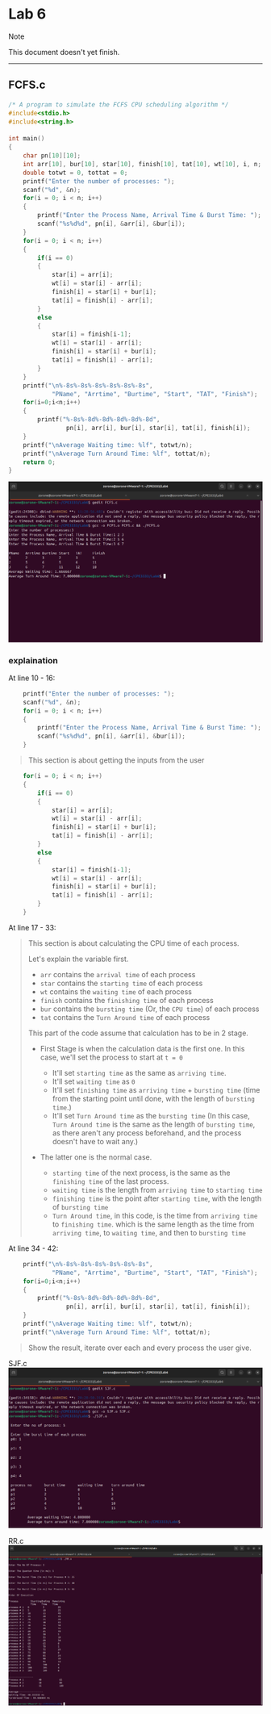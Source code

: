 # Lab 6

> [!NOTE]
> This document doesn't yet finish.

---

## FCFS.c

```c
/* A program to simulate the FCFS CPU scheduling algorithm */
#include<stdio.h>
#include<string.h>

int main()
{
    char pn[10][10];
    int arr[10], bur[10], star[10], finish[10], tat[10], wt[10], i, n;
    double totwt = 0, tottat = 0;
    printf("Enter the number of processes: ");
    scanf("%d", &n);
    for(i = 0; i < n; i++)
    {
        printf("Enter the Process Name, Arrival Time & Burst Time: ");
        scanf("%s%d%d", pn[i], &arr[i], &bur[i]);
    }
    for(i = 0; i < n; i++)
    {
        if(i == 0)
        {
            star[i] = arr[i];
            wt[i] = star[i] - arr[i];
            finish[i] = star[i] + bur[i];
            tat[i] = finish[i] - arr[i];
        }
        else
        {
            star[i] = finish[i-1];
            wt[i] = star[i] - arr[i];
            finish[i] = star[i] + bur[i];
            tat[i] = finish[i] - arr[i];
        }
    }
    printf("\n%-8s%-8s%-8s%-8s%-8s%-8s", 
            "PName", "Arrtime", "Burtime", "Start", "TAT", "Finish");
    for(i=0;i<n;i++)
    {
        printf("%-8s%-8d%-8d%-8d%-8d%-8d", 
                pn[i], arr[i], bur[i], star[i], tat[i], finish[i]);
    }
    printf("\nAverage Waiting time: %lf", totwt/n);
    printf("\nAverage Turn Around Time: %lf", tottat/n);
    return 0;
}
```

![FCFS.c](https://github.com/zorone/CPE3333/blob/master/res/Screenshot%20from%202024-10-24%2011-36-54.png?raw=true "FCFS.c")

### explaination

At line 10 - 16:

```c
    printf("Enter the number of processes: ");
    scanf("%d", &n);
    for(i = 0; i < n; i++)
    {
        printf("Enter the Process Name, Arrival Time & Burst Time: ");
        scanf("%s%d%d", pn[i], &arr[i], &bur[i]);
    }
```

> This section is about getting the inputs from the user

```c
    for(i = 0; i < n; i++)
    {
        if(i == 0)
        {
            star[i] = arr[i];
            wt[i] = star[i] - arr[i];
            finish[i] = star[i] + bur[i];
            tat[i] = finish[i] - arr[i];
        }
        else
        {
            star[i] = finish[i-1];
            wt[i] = star[i] - arr[i];
            finish[i] = star[i] + bur[i];
            tat[i] = finish[i] - arr[i];
        }
    }
```

At line 17 - 33:
> This section is about calculating the CPU time of each process.
>
> Let's explain the variable first.
>
> - `arr` contains the `arrival time` of each process
> - `star` contains the `starting time` of each process
> - `wt` contains the `waiting time` of each process
> - `finish` contains the `finishing time` of each process
> - `bur` contains the `bursting time` (Or, the `CPU time`) of each process
> - `tat` contains the `Turn Around time` of each process
>
> This part of the code assume that calculation has to be in 2 stage.
>
> - First Stage is when the calculation data is the first one. In this case, we'll set the process to start at `t = 0`
>   - It'll set `starting time` as the same as `arriving time`.
>   - It'll set `waiting time` as `0`
>   - It'll set `finishing time` as `arriving time` + `bursting time` (time from the starting point until done, with the length of `bursting time`.)
>   - It'll set `Turn Around time` as the `bursting time` (In this case, `Turn Around time` is the same as the length of `bursting time`, as there aren't any process beforehand, and the process doesn't have to wait any.)
>
> - The latter one is the normal case.
>
>   - `starting time` of the next process, is the same as the `finishing time` of the last process.
>   - `waiting time` is the length from `arriving time` to `starting time`
>   - `finishing time` is the point after `starting time`, with the length of `bursting time`
>   - `Turn Around time`, in this code, is the time from `arriving time` to `finishing time`. which is the same length as the time from `arriving time`, to `waiting time`, and then to `bursting time`

At line 34 - 42:

```c
    printf("\n%-8s%-8s%-8s%-8s%-8s%-8s", 
            "PName", "Arrtime", "Burtime", "Start", "TAT", "Finish");
    for(i=0;i<n;i++)
    {
        printf("%-8s%-8d%-8d%-8d%-8d%-8d", 
                pn[i], arr[i], bur[i], star[i], tat[i], finish[i]);
    }
    printf("\nAverage Waiting time: %lf", totwt/n);
    printf("\nAverage Turn Around Time: %lf", tottat/n);
```

> Show the result, iterate over each and every process the user give.

SJF.c
![SJF.c](https://github.com/zorone/CPE3333/blob/master/res/Screenshot%20from%202024-10-25%2020-29-11.png?raw=true "SJF.c")

RR.c
![RR.c](https://github.com/zorone/CPE3333/blob/master/res/Screenshot%20from%202024-10-25%2021-10-05.png?raw=true "RR.c")
